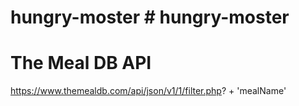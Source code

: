 # hungry-moster # hungry-moster
# The Meal DB API
https://www.themealdb.com/api/json/v1/1/filter.php? + 'mealName'
